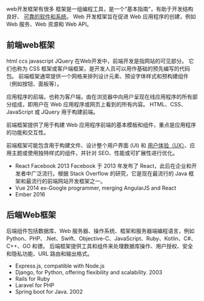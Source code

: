 web开发框架有很多
框架是一组编程工具，是一个“基本指南”，有助于开发结构良好、 [可靠的软件和系统](https://www.poptin.com/blog/zh-CN/software-development-trends-in-2022/)。 Web 开发框架旨在促进 Web 应用程序的创建，例如 Web 服务、Web 资源和 Web API。

## 前端web框架
html ccs javascript JQuery
在Web开发中，前端开发是指网站的可见部分。 它们也称为 CSS 框架或客户端框架，是开发人员可以用作基础的预先编写的代码包。 前端框架通常提供一个网格来排列设计元素、预设字体样式和预构建组件（例如按钮、面板等）。

应用程序的前端，也称为客户端，由在浏览器中向用户呈现在线应用程序的所有部分组成，即用户在 Web 应用程序或网页上看到的所有内容。 HTML、CSS、JavaScript 或 JQuery 用于构建前端。

前端框架提供了用于构建 Web 应用程序前端的基本模板和组件，重点是应用程序的功能和交互性。

前端框架可能包含用于构建文件、设计整个用户界面 (UI) 和 [用户体验（UX）](https://premio.io/blog/8-best-plugins-to-create-a-great-ux/)、应用主题或使用独特样式的组件，并针对 SEO、性能或可扩展性进行优化。

- React Facebook 2013 Facebook 于 2013 年发布了 React，此后在企业和开发者中广泛流行。根据 Stack Overflow 的研究，它是现在最流行的 Java 框架和最流行的前端网站开发框架之一。
- Vue 2014 ex-Google programmer, merging AngularJS and React
- Ember 2016
## 后端Web框架
后端组件包括数据库、Web 服务器、操作系统、框架和服务器端编程语言，例如 Python、PHP、.Net、Swift、Objective-C、JavaScript、Ruby、Kotlin、C#、C++、GO 和镖。
后端框架提供工具和组件来处理数据库操作、用户授权、安全和隐私功能、URL 路由和输出格式。
- Express.js, compatible with Node.js
- Django, for Python, offering flexibility and scalability. 2003
- Rails for Ruby
- Laravel for PHP
- Spring boot for Java. 2002